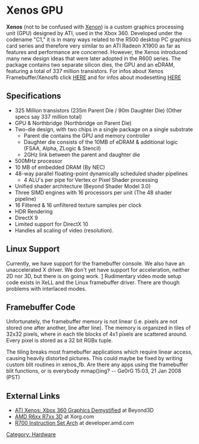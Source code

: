 # Xenos GPU

**Xenos** (not to be confused with [Xenon](../..//Xenon_(Disambiguation).md)) is a custom graphics processing unit (GPU) designed by ATI,
used in the Xbox 360. Developed under the codename "C1," it is in many
ways related to the R500 desktop PC graphics card series and therefore
very similar to an ATI Radeon X1900 as far as features and performance
are concerned. However, the Xenos introduced many new design ideas that
were later adopted in the R600 series. The package contains two separate
silicon dies, the GPU and an eDRAM, featuring a total of 337 million
transistors. For infos about Xenos Framebuffer/Xenosfb click
[HERE](../../Development/Xenos_Framebuffer.md) and for infos about modesetting
[HERE](../../Modesetting.md)

## Specifications

  - 325 Million transistors (235m Parent Die / 90m Daughter Die) (Other
    specs say 337 million total)
  - GPU & Northbridge (Northbridge on Parent Die)
  - Two-die design, with two chips in a single package on a single
    substrate
      - Parent die contains the GPU and memory controller
      - Daughter die consists of the 10MB of eDRAM & additional logic
        (FSAA, Alpha, ZLogic & Stencil)
      - 2GHz link between the parent and daughter die
  - 500MHz processor
  - 10 MB of embedded DRAM (By NEC)
  - 48-way parallel floating-point dynamically scheduled shader
    pipelines
      - 4 ALU's per pipe for Vertex or Pixel Shader processing
  - Unified shader architecture (Beyond Shader Model 3.0)
  - Three SIMD engines with 16 processors per unit (The 48 shader
    pipeline)
  - 16 Filtered & 16 unfiltered texture samples per clock
  - HDR Rendering
  - DirectX 9
  - Limited support for DirectX 10
  - Handles all scaling of video (resolution).

## Linux Support

Currently, we have support for the framebuffer console. We also have an
unaccelerated X driver. We don't yet have support for acceleration,
neither 2D nor 3D, but there is on going work.
[1](http://debugmo.de/2007/09/fear-triangles) Rudimentary video mode
setup code exists in XeLL and the Linux framebuffer driver. There are
though problems with interlaced modes.

## Framebuffer Code

Unfortunately, the framebuffer memory is not linear (i.e. pixels are not
stored one after another, line after line). The memory is organized in
tiles of 32x32 pixels, where in each tile blocks of 4x1 pixels are
scattered around. Every pixel is stored as a 32 bit RGBx tuple.

The tiling breaks most framebuffer applications which require linear
access, causing heavily distorted pictures. This could maybe be fixed by
writing custom blit routines in xenos_fb. Are there any apps using the
framebuffer blit functions, or is everybody mmap()ing? -- Ge0rG 15:03,
21 Jan 2008 (PST)

## External Links

  - [ATI Xenos: Xbox 360 Graphics
    Demystified](http://www.beyond3d.com/content/articles/4/) at
    Beyond3D
  - [AMD R6xx R7xx 3D](https://www.x.org/docs/AMD/old/R6xx_R7xx_3D.pdf) at
    Xorg.com
  - [R700 Instruction Set
    Arch](http://developer.amd.com/wordpress/media/2012/10/R700-Family_Instruction_Set_Architecture.pdf)
    at developer.amd.com

[Category: Hardware](../index.md)
